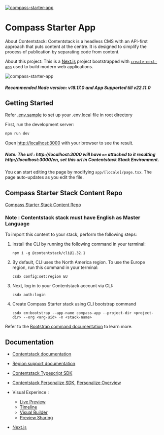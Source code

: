 [![compass-starter-app](/public/contentstack-logo.png)](https://www.contentstack.com/)

# Compass Starter App

About Contentstack: Contentstack is a headless CMS with an API-first approach that puts content at the centre. It is designed to simplify the process of publication by separating code from content.

About this project: This is a [Next.js](https://nextjs.org/) project bootstrapped with [`create-next-app`](https://github.com/vercel/next.js/tree/canary/packages/create-next-app) used to build modern web applications.

![compass-starter-app](/public/starter-app.png)

##### Recommended Node version: v18.17.0 and App Supported till v22.11.0

## Getting Started

Refer [.env.sample](.env.sample) to set up your .env.local file in root directory

First, run the development server:

```bash
npm run dev
```

Open [http://localhost:3000](http://localhost:3000) with your browser to see the result.

##### Note: The url : http://localhost:3000 will have `en` attached to it resulting http://localhost:3000/en, set this url in Contentstack Stack Environment.

You can start editing the page by modifying `app/[locale]/page.tsx`. The page auto-updates as you edit the file.

## Compass Starter Stack Content Repo

[Compass Starter Stack Content Repo](https://github.com/contentstack/compass-starter-stack)

### Note : Contentstack stack must have English as Master Language

To import this content to your stack, perform the following steps:

1. Install the CLI by running the following command in your terminal:

	```npm i -g @contentstack/cli@1.32.1``` 

2. By default, CLI uses the North America region. To use the Europe region, run this command in your terminal:

	```csdx config:set:region EU```

3. Next, log in to your Contentstack account via CLI:

	```csdx auth:login```

4. Create Compass Starter stack using CLI bootstrap command 

    ```csdx cm:bootstrap --app-name compass-app --project-dir <project-dir> --org <org-uid> -n <stack-name>```

Refer to the [Bootstrap command documentation](https://www.contentstack.com/docs/developers/cli/bootstrap-starter-apps) to learn more.

## Documentation

- [Contentstack documentation](https://www.contentstack.com/docs/)
- [Region support documentation](https://www.contentstack.com/docs/developers/selecting-region-in-contentstack-starter-apps)
- [Contentstack Typescript SDK](https://www.contentstack.com/docs/developers/sdks/content-delivery-sdk/typescript/reference)
- [Contentstack Personalize SDK](https://www.contentstack.com/docs/personalize), [Personalize Overview](https://www.contentstack.com/docs/personalize#personalize-overview)
- Visual Experince : 
	- [Live Preview](https://www.contentstack.com/docs/content-managers/author-content/about-live-preview/)
	- [Timeline](https://www.contentstack.com/docs/content-managers/timeline/)
	- [Visual Builder](https://www.contentstack.com/docs/content-managers/visual-builder/)
	- [Preview Sharing](https://www.contentstack.com/docs/content-managers/preview-sharing)

- [Next.js](https://learnnextjs.com/)
